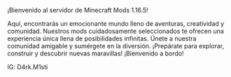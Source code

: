
¡Bienvenido al servidor de Minecraft Mods 1.16.5!

Aquí, encontrarás un emocionante mundo lleno de aventuras, creatividad y comunidad. Nuestros mods cuidadosamente seleccionados te ofrecen una experiencia única llena de posibilidades infinitas. Únete a nuestra comunidad amigable y sumérgete en la diversión. ¡Prepárate para explorar, construir y descubrir nuevas maravillas! ¡Bienvenido a bordo!


IG: D4rk.M1sti
